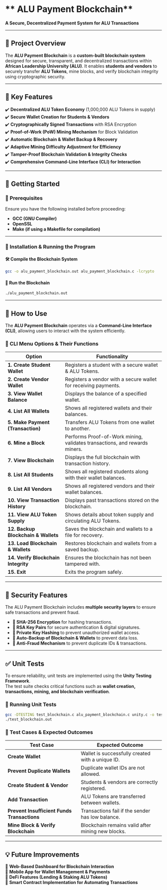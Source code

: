 # ** ALU Payment Blockchain**  
**A Secure, Decentralized Payment System for ALU Transactions**

---

## **📌 Project Overview**  
The **ALU Payment Blockchain** is a **custom-built blockchain system** designed for secure, transparent, and decentralized transactions within **African Leadership University (ALU)**. It enables **students and vendors** to securely transfer **ALU Tokens**, mine blocks, and verify blockchain integrity using cryptographic security.

---

## **🎯 Key Features**  

✔️ **Decentralized ALU Token Economy** (1,000,000 ALU Tokens in supply)  
✔️ **Secure Wallet Creation for Students & Vendors**  
✔️ **Cryptographically Signed Transactions** with RSA Encryption  
✔️ **Proof-of-Work (PoW) Mining Mechanism** for Block Validation  
✔️ **Automatic Blockchain & Wallet Backup & Recovery**  
✔️ **Adaptive Mining Difficulty Adjustment for Efficiency**  
✔️ **Tamper-Proof Blockchain Validation & Integrity Checks**  
✔️ **Comprehensive Command-Line Interface (CLI) for Interaction**  

---

## **🚀 Getting Started**

### **🔹 Prerequisites**  
Ensure you have the following installed before proceeding:  
- **GCC (GNU Compiler)**  
- **OpenSSL**  
- **Make (if using a Makefile for compilation)**  

---

### **🔹 Installation & Running the Program**

#### **🛠️ Compile the Blockchain System**
```bash
gcc -o alu_payment_blockchain.out alu_payment_blockchain.c -lcrypto
```

#### **🚀 Run the Blockchain**
```bash
./alu_payment_blockchain.out
```

---

## **📌 How to Use**  

The **ALU Payment Blockchain** operates via a **Command-Line Interface (CLI)**, allowing users to interact with the system efficiently.

### **🔹 CLI Menu Options & Their Functions**  

| Option | Functionality |
|--------|--------------|
| **1. Create Student Wallet** | Registers a student with a secure wallet & ALU Tokens. |
| **2. Create Vendor Wallet** | Registers a vendor with a secure wallet for receiving payments. |
| **3. View Wallet Balance** | Displays the balance of a specified wallet. |
| **4. List All Wallets** | Shows all registered wallets and their balances. |
| **5. Make Payment (Transaction)** | Transfers ALU Tokens from one wallet to another. |
| **6. Mine a Block** | Performs Proof-of-Work mining, validates transactions, and rewards miners. |
| **7. View Blockchain** | Displays the full blockchain with transaction history. |
| **8. List All Students** | Shows all registered students along with their wallet balances. |
| **9. List All Vendors** | Shows all registered vendors and their wallet balances. |
| **10. View Transaction History** | Displays past transactions stored on the blockchain. |
| **11. View ALU Token Supply** | Shows details about token supply and circulating ALU Tokens. |
| **12. Backup Blockchain & Wallets** | Saves the blockchain and wallets to a file for recovery. |
| **13. Load Blockchain & Wallets** | Restores blockchain and wallets from a saved backup. |
| **14. Verify Blockchain Integrity** | Ensures the blockchain has not been tampered with. |
| **15. Exit** | Exits the program safely. |

---

## **🔐 Security Features**
The ALU Payment Blockchain includes **multiple security layers** to ensure safe transactions and prevent fraud.

- **🔹 SHA-256 Encryption** for hashing transactions.  
- **🔹 RSA Key Pairs** for secure authentication & digital signatures.  
- **🔹 Private Key Hashing** to prevent unauthorized wallet access.  
- **🔹 Auto-Backup of Blockchain & Wallets** to prevent data loss.  
- **🔹 Anti-Fraud Mechanism** to prevent duplicate IDs & transactions.  

---

## **✅ Unit Tests**
To ensure reliability, unit tests are implemented using the **Unity Testing Framework**.  
The test suite checks critical functions such as **wallet creation, transactions, mining, and blockchain verification**.

### **🔹 Running Unit Tests**
```bash
gcc -DTESTING test_blockchain.c alu_payment_blockchain.c unity.c -o test_blockchain.out -lcrypto
./test_blockchain.out
```

### **🔹 Test Cases & Expected Outcomes**
| Test Case | Expected Outcome |
|-----------|-----------------|
| **Create Wallet** | Wallet is successfully created with a unique ID. |
| **Prevent Duplicate Wallets** | Duplicate wallet IDs are not allowed. |
| **Create Student & Vendor** | Students & vendors are correctly registered. |
| **Add Transaction** | ALU Tokens are transferred between wallets. |
| **Prevent Insufficient Funds Transactions** | Transactions fail if the sender has low balance. |
| **Mine Block & Verify Blockchain** | Blockchain remains valid after mining new blocks. |

---

## **💡 Future Improvements**


🔹 **Web-Based Dashboard for Blockchain Interaction**  
🔹 **Mobile App for Wallet Management & Payments**  
🔹 **DeFi Features (Lending & Staking ALU Tokens)**  
🔹 **Smart Contract Implementation for Automating Transactions**  


